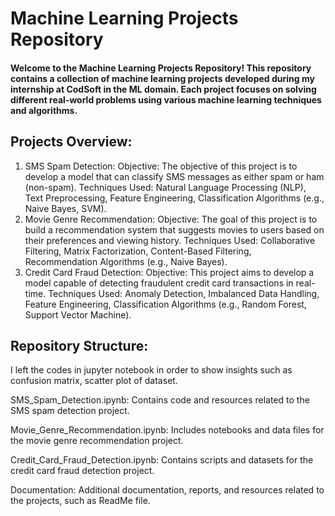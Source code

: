 # Machine Learning Projects Repository #
#### Welcome to the Machine Learning Projects Repository! This repository contains a collection of machine learning projects developed during my internship at CodSoft in the ML domain. Each project focuses on solving different real-world problems using various machine learning techniques and algorithms.

## Projects Overview:
1. SMS Spam Detection:
Objective: The objective of this project is to develop a model that can classify SMS messages as either spam or ham (non-spam).
Techniques Used: Natural Language Processing (NLP), Text Preprocessing, Feature Engineering, Classification Algorithms (e.g., Naive Bayes, SVM).
2. Movie Genre Recommendation:
Objective: The goal of this project is to build a recommendation system that suggests movies to users based on their preferences and viewing history.
Techniques Used: Collaborative Filtering, Matrix Factorization, Content-Based Filtering, Recommendation Algorithms (e.g., Naive Bayes).
3. Credit Card Fraud Detection:
Objective: This project aims to develop a model capable of detecting fraudulent credit card transactions in real-time.
Techniques Used: Anomaly Detection, Imbalanced Data Handling, Feature Engineering, Classification Algorithms (e.g., Random Forest, Support Vector Machine).

## Repository Structure:
I left the codes in jupyter notebook in order to show insights such as confusion matrix, scatter plot of dataset.

SMS_Spam_Detection.ipynb: Contains code and resources related to the SMS spam detection project.

Movie_Genre_Recommendation.ipynb: Includes notebooks and data files for the movie genre recommendation project.

Credit_Card_Fraud_Detection.ipynb: Contains scripts and datasets for the credit card fraud detection project.

Documentation: Additional documentation, reports, and resources related to the projects, such as ReadMe file.
